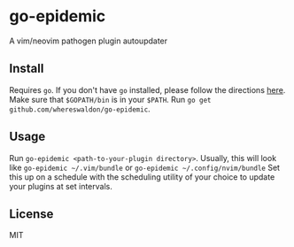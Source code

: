 # go-epidemic
A vim/neovim pathogen plugin autoupdater

## Install
Requires `go`. If you don't have `go` installed, please follow the directions [here](https://golang.org/doc/install).
Make sure that `$GOPATH/bin` is in your `$PATH`.
Run `go get github.com/whereswaldon/go-epidemic`.

## Usage
Run `go-epidemic <path-to-your-plugin directory>`.
Usually, this will look like `go-epidemic ~/.vim/bundle` or `go-epidemic ~/.config/nvim/bundle`
Set this up on a schedule with the scheduling utility of your choice to update your
plugins at set intervals.

## License
MIT
